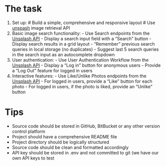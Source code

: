 # The task 
  1. Set up: 
    #  Build a simple, comprehensive and responsive layout
    #  Use [unspash](unsplash.com) image retrieval API
  2. Basic image search functionality: 
    - Use Search endpoints from the [Unsplash API](https://unsplash.com/developers)
    - Display a search input field with a “Search” button
    - Display search results in a grid layout
    - “Remember” previous search queries in local storage (no duplicates)
    - Suggest last 5 search queries in the search input as an autocomplete dropdown
  3. User authentication: 
    - Use User Authentication Workflow from the [Unsplash API](https://unsplash.com/developers)
    - Display a “Log in” button for anonymous users
    - Provide a “Log Out” feature for logged in users
  4. Interactive features: 
    - Use Like/Unlike Photos endpoints from the [Unsplash API](https://unsplash.com/developers)
    - For logged in users, provide a “Like” button for each photo
    - For logged in users, if the photo is liked, provide an “Unlike” button
  
# Tips 
  * Source code should be stored in GitHub, BitBucket or any other version control platform 
  * Project should have a comprehensive README file
  * Project directory should be logically structured
  * Source code should be clean and formatted accordingly
  * API key should be stored in .env and not committed to git (we have our own API keys to test